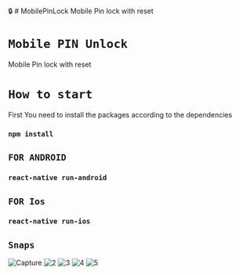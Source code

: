 🔒 # MobilePinLock
Mobile Pin lock with reset

# `Mobile PIN Unlock`
Mobile Pin lock with reset

# `How to start`
First You need to install the packages according to the dependencies 

### `npm install` 

## `FOR ANDROID` 

### `react-native run-android` 

## `FOR Ios` 

### `react-native run-ios` 

## `Snaps`
![Capture](https://user-images.githubusercontent.com/30531450/60539019-64179d80-9d29-11e9-877e-dd416c35e889.PNG)
![2](https://user-images.githubusercontent.com/30531450/60539000-5f52e980-9d29-11e9-9378-511ecc38d7e8.PNG)
![3](https://user-images.githubusercontent.com/30531450/60539008-611cad00-9d29-11e9-9130-e5018448e674.PNG)
![4](https://user-images.githubusercontent.com/30531450/60539010-62e67080-9d29-11e9-853f-7946cca4bb2c.PNG)
![5](https://user-images.githubusercontent.com/30531450/60539016-637f0700-9d29-11e9-8d45-79a83d031169.PNG)
